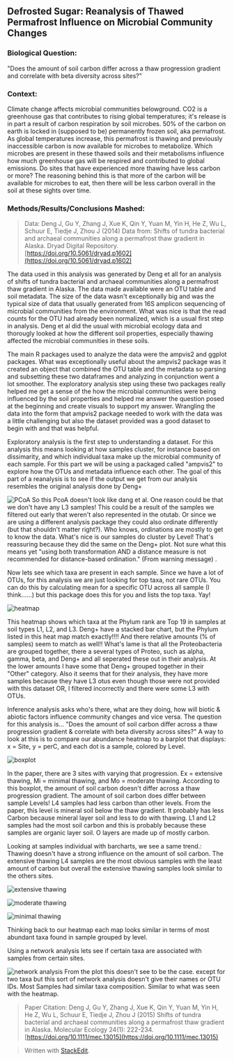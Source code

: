 ﻿## Defrosted Sugar: Reanalysis of Thawed Permafrost Influence on Microbial Community Changes

### Biological Question: 
 "Does the amount of soil carbon differ across a thaw progression gradient and correlate with beta diversity across sites?"
 
 ### Context:
Climate change affects microbial communities belowground. CO2 is a greenhouse gas that contributes to rising global temperatures; it's release is in part a result of carbon respiration by soil microbes. 50% of the carbon on earth is locked in (supposed to be) permanently frozen soil, aka permafrost. As global temperatures increase, this permafrost is thawing and previously inaccessible carbon is now available for microbes to metabolize. Which microbes are present in these thawed soils and their metabolisms influence how much greenhouse gas will be respired and contributed to global emissions.  Do sites that have experienced more thawing have less carbon or more? The reasoning behind this is that more of the carbon will be available for microbes to eat, then there will be less carbon overall in the soil at these sights over time.

### Methods/Results/Conclusions Mashed:

> Data:
Deng J, Gu Y, Zhang J, Xue K, Qin Y, Yuan M, Yin H, He Z, Wu L, Schuur E, Tiedje J, Zhou J (2014) Data from: Shifts of tundra bacterial and archaeal communities along a permafrost thaw gradient in Alaska. Dryad Digital Repository. [https://doi.org/10.5061/dryad.p1602](https://doi.org/10.5061/dryad.p1602)

The data used in this analysis was generated by Deng et all for an analysis of shifts of tundra bacterial and archaeal communities along a permafrost thaw gradient in Alaska. The data made available were an OTU table and soil metadata. The size of the data wasn't exceptionally big and was the typical size of data that usually generated from 16S amplicon sequencing of  microbial communities from the environment. What was nice is that the read counts for the OTU had already been normalized, which is a usual first step in analysis. Deng et al did the usual with microbial ecology data and thorougly looked at how the different soil properties, especially thawing affected the microbial communities in these soils.

The main R packages used to analyze the data were the ampvis2 and ggplot packages. What was exceptionally useful about the ampvis2 package was it created an object that combined the OTU table and the metadata so parsing and subsetting these two dataframes and analyzing in conjunction went a lot smoother. The exploratory analysis step using these two packages really helped me get a sense of the how the microbial communities were being influenced by the soil properties and helped me answer the question posed at the beginning and create visuals to support my answer. Wrangling the data into the form that ampvis2 package needed to work with the data was a little challenging but also the dataset provided was a good dataset to begin with and that was helpful.

Exploratory analysis is the first step to understanding a dataset. 
For this analysis this means looking at how samples cluster, for instance based on dissimarity, and which individual taxa make up the microbial community of each sample.  For this part we will be using a packaged called "ampvis2" to explore how the OTUs and metadata influence each other. The goal of this part of a reanalysis is to see if the output we get from our analysis resembles the original analysis done by Deng+

![PCoA]([https://github.com/livefromblessings-pc/CompBioLandH/blob/master/Project/DefrostPCoA.jpeg](https://github.com/livefromblessings-pc/CompBioLandH/blob/master/Project/DefrostPCoA.jpeg))
So this PcoA doesn't look like dang et al. One reason could be that we don't have any L3 samples! This could be a result of the samples we filtered out early that weren't also represented in the otutab. Or since we are using a different analysis package they could also ordinate differently (but that shouldn't matter right?). Who knows, ordinations are mostly to get to know the data. What's nice is our samples do cluster  by Level! That's reassuring because they did the same on the Deng+ plot. Not sure what this means yet "using both transformation AND a distance measure is not recommended for distance-based ordination." (From warning message) .

Now lets see which taxa are present in each sample. Since we have a lot of OTUs, for this analysis we are just looking for top taxa, not rare OTUs. You can do this by calculating mean for a specific OTU across all sample (I think......) but this package does this for you and lists the top taxa. Yay!

![heatmap](
[https://github.com/livefromblessings-pc/CompBioLandH/blob/master/Project/DefrostHeatmapTop19.jpeg](https://github.com/livefromblessings-pc/CompBioLandH/blob/master/Project/DefrostHeatmapTop19.jpeg))

This heatmap shows which taxa at the Phylum rank are Top 19 in samples at soil types L1, L2, and L3. Deng+ have a stacked bar chart, but the Phylum listed in this heat map match exactly!!!! And there relative amounts (% of samples) seem to match as well!! What's lame is that all the Proteobacteria are grouped together, there a several types of Proteo, such as alpha, gamma, beta, and Deng+ and all seperated these out in their analysis. At the lower amounts I have some that Deng+ grouped together in their "Other" category. Also it seems that for their analysis, they have more samples because they have L3 otus even though those were not provided with this dataset OR, I filtered incorrectly and there were some L3 with OTUs.

 Inference analysis asks who's there, what are they doing, how will biotic & abiotic factors influence community changes and vice versa. The question for this analysis is... "Does the amount of soil carbon differ across a thaw progression gradient & correlate with beta diversity across sites?" A way to look at this is to compare our abundance heatmap to a barplot that displays: x = Site, y = perC, and each dot is a sample, colored by Level.

![boxplot]([https://github.com/livefromblessings-pc/CompBioLandH/blob/master/Project/DefrostBoxplot.jpeg](https://github.com/livefromblessings-pc/CompBioLandH/blob/master/Project/DefrostBoxplot.jpeg))

In the paper, there are 3 sites with varying that progression. Ex = extensive thawing, Mi = minimal thawing, and Mo = moderate thawing. According to this boxplot, the amount of soil carbon doesn't differ across a thaw progression gradient. The amount of soil carbon does differ between sample Levels! L4 samples had less carbon than other levels. From the paper, this level is mineral soil below the thaw gradient. It probably has less Carbon because mineral layer soil and less to do with thawing. L1 and L2 samples had the most soil carbon and this is probably because these samples are organic layer soil. O layers are made up of mostly carbon.

Looking at samples individual with barcharts, we see a same trend.: Thawing doesn't have a strong influence on the amount of soil carbon. The extensive thawing L4 samples are the most obvious samples with the least amount of carbon but overall the extensive thawing samples look similar to the others sites. 

![extensive thawing](
[https://github.com/livefromblessings-pc/CompBioLandH/blob/master/Project/DefrostEx.jpeg](https://github.com/livefromblessings-pc/CompBioLandH/blob/master/Project/DefrostEx.jpeg))

![moderate thawing]([https://github.com/livefromblessings-pc/CompBioLandH/blob/master/Project/DefrostMo.jpeg](https://github.com/livefromblessings-pc/CompBioLandH/blob/master/Project/DefrostMo.jpeg))

![minimal thawing]([https://github.com/livefromblessings-pc/CompBioLandH/blob/master/Project/DefrostMi.jpeg](https://github.com/livefromblessings-pc/CompBioLandH/blob/master/Project/DefrostMi.jpeg))

Thinking back to our heatmap each map looks similar in terms of most abundant taxa found in sample grouped by level.

Using a network analysis lets see if certain taxa are associated with samples from certain sites. 

![network analysis](
[https://github.com/livefromblessings-pc/CompBioLandH/blob/master/Project/DefrostNetwork19.jpeg](https://github.com/livefromblessings-pc/CompBioLandH/blob/master/Project/DefrostNetwork19.jpeg))
From the plot this doesn't see to be the case. except for two taxa but this sort of network analysis doesn't give their names or OTU IDs. Most Samples had similar taxa composition. Similar to what was seen with the heatmap.

>Paper Citation:
> Deng J, Gu Y, Zhang J, Xue K, Qin Y, Yuan M, Yin H, He Z, Wu L, Schuur E, Tiedje J, Zhou J (2015) Shifts of tundra bacterial and archaeal communities along a permafrost thaw gradient in Alaska. Molecular Ecology 24(1): 222-234. [https://doi.org/10.1111/mec.13015](https://doi.org/10.1111/mec.13015)


> Written with [StackEdit](https://stackedit.io/).

